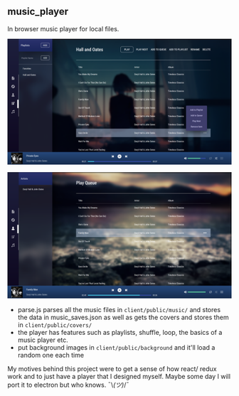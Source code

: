 ## music_player

In browser music player for local files.

![Screenshot](screenshot.png)

![Screenshot](screenshot2.png)

- parse.js parses all the music files in `client/public/music/` and stores the data in music_saves.json as well as gets the covers and stores them in `client/public/covers/`
- the player has features such as playlists, shuffle, loop, the basics of a music player etc.
- put background images in `client/public/background` and it'll load a random one each time

My motives behind this project were to get a sense of how react/ redux work and to just have a player that I designed myself. Maybe some day I will port it to electron but who knows. ¯\\_(ツ)_/¯